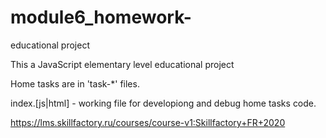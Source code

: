 # module6_homework-
educational project

This a JavaScript elementary level educational project

Home tasks are in 'task-*' files.

index.[js|html] - working file for developiong and debug home tasks code.

https://lms.skillfactory.ru/courses/course-v1:Skillfactory+FR+2020
